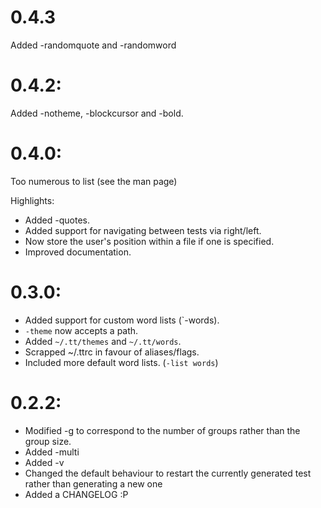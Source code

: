 # 0.4.3

Added -randomquote and -randomword

# 0.4.2:

Added -notheme, -blockcursor and -bold.

# 0.4.0:

Too numerous to list (see the man page)

Highlights:

- Added -quotes.
- Added support for navigating between tests via right/left.
- Now store the user's position within a file if one is specified.
- Improved documentation.

# 0.3.0:

- Added support for custom word lists (`-words).
- `-theme` now accepts a path.
- Added `~/.tt/themes` and `~/.tt/words`.
- Scrapped ~/.ttrc in favour of aliases/flags.
- Included more default word lists. (`-list words`)

# 0.2.2:

- Modified -g to correspond to the number of groups rather than the group size.
- Added -multi
- Added -v
- Changed the default behaviour to restart the currently generated test rather than generating a new one
- Added a CHANGELOG :P
